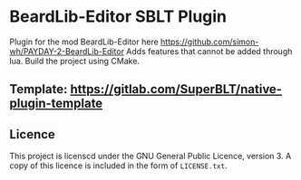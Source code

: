 # BeardLib-Editor SBLT Plugin

Plugin for the mod BeardLib-Editor here https://github.com/simon-wh/PAYDAY-2-BeardLib-Editor
Adds features that cannot be added through lua.
Build the project using CMake.

## Template: https://gitlab.com/SuperBLT/native-plugin-template

## Licence

This project is licenscd under the GNU General Public Licence, version 3. A copy of this
licence is included in the form of `LICENSE.txt`.
